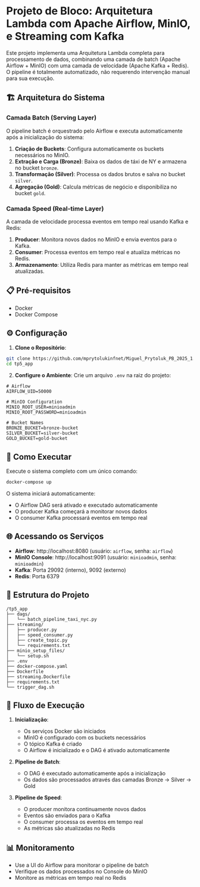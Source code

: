 # Projeto de Bloco: Arquitetura Lambda com Apache Airflow, MinIO, e Streaming com Kafka

Este projeto implementa uma Arquitetura Lambda completa para processamento de dados, combinando uma camada de batch (Apache Airflow + MinIO) com uma camada de velocidade (Apache Kafka + Redis). O pipeline é totalmente automatizado, não requerendo intervenção manual para sua execução.

## 🏗️ Arquitetura do Sistema

### Camada Batch (Serving Layer)
O pipeline batch é orquestrado pelo Airflow e executa automaticamente após a inicialização do sistema:

1. **Criação de Buckets**: Configura automaticamente os buckets necessários no MinIO.
2. **Extração e Carga (Bronze)**: Baixa os dados de táxi de NY e armazena no bucket `bronze`.
3. **Transformação (Silver)**: Processa os dados brutos e salva no bucket `silver`.
4. **Agregação (Gold)**: Calcula métricas de negócio e disponibiliza no bucket `gold`.

### Camada Speed (Real-time Layer)
A camada de velocidade processa eventos em tempo real usando Kafka e Redis:

1. **Producer**: Monitora novos dados no MinIO e envia eventos para o Kafka.
2. **Consumer**: Processa eventos em tempo real e atualiza métricas no Redis.
3. **Armazenamento**: Utiliza Redis para manter as métricas em tempo real atualizadas.

## 📋 Pré-requisitos

* Docker
* Docker Compose

## ⚙️ Configuração

1. **Clone o Repositório**:
```bash
git clone https://github.com/mprytolukinfnet/Miguel_Prytoluk_PB_2025_1.git
cd tp5_app
```

2. **Configure o Ambiente**:
Crie um arquivo `.env` na raiz do projeto:

```env
# Airflow
AIRFLOW_UID=50000

# MinIO Configuration
MINIO_ROOT_USER=minioadmin
MINIO_ROOT_PASSWORD=minioadmin

# Bucket Names
BRONZE_BUCKET=bronze-bucket
SILVER_BUCKET=silver-bucket
GOLD_BUCKET=gold-bucket
```

## 🚀 Como Executar

Execute o sistema completo com um único comando:

```bash
docker-compose up
```

O sistema iniciará automaticamente:
- O Airflow DAG será ativado e executado automaticamente
- O producer Kafka começará a monitorar novos dados
- O consumer Kafka processará eventos em tempo real

## 🌐 Acessando os Serviços

- **Airflow**: http://localhost:8080 (usuário: `airflow`, senha: `airflow`)
- **MinIO Console**: http://localhost:9091 (usuário: `minioadmin`, senha: `minioadmin`)
- **Kafka**: Porta 29092 (interno), 9092 (externo)
- **Redis**: Porta 6379

## 📂 Estrutura do Projeto

```
/tp5_app
├── dags/
│   └── batch_pipeline_taxi_nyc.py
├── streaming/
│   ├── producer.py
│   ├── speed_consumer.py
│   ├── create_topic.py
│   └── requirements.txt
├── minio_setup_files/
│   └── setup.sh
├── .env
├── docker-compose.yaml
├── Dockerfile
├── streaming.Dockerfile
├── requirements.txt
└── trigger_dag.sh
```

## 🔄 Fluxo de Execução

1. **Inicialização**:
   - Os serviços Docker são iniciados
   - MinIO é configurado com os buckets necessários
   - O tópico Kafka é criado
   - O Airflow é inicializado e o DAG é ativado automaticamente

2. **Pipeline de Batch**:
   - O DAG é executado automaticamente após a inicialização
   - Os dados são processados através das camadas Bronze → Silver → Gold

3. **Pipeline de Speed**:
   - O producer monitora continuamente novos dados
   - Eventos são enviados para o Kafka
   - O consumer processa os eventos em tempo real
   - As métricas são atualizadas no Redis

## 📊 Monitoramento

- Use a UI do Airflow para monitorar o pipeline de batch
- Verifique os dados processados no Console do MinIO
- Monitore as métricas em tempo real no Redis